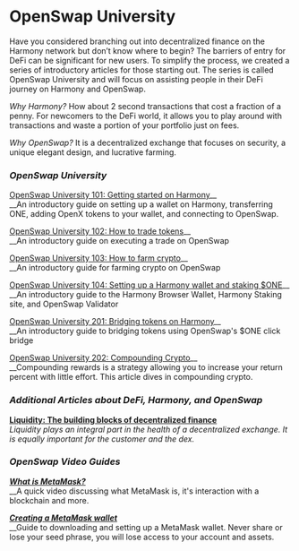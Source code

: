 # OpenSwap University

Have you considered branching out into decentralized finance on the Harmony network but don’t know where to begin? The barriers of entry for DeFi can be significant for new users. To simplify the process, we created a series of introductory articles for those starting out. The series is called OpenSwap University and will focus on assisting people in their DeFi journey on Harmony and OpenSwap.

_Why Harmony?_ How about 2 second transactions that cost a fraction of a penny. For newcomers to the DeFi world, it allows you to play around with transactions and waste a portion of your portfolio just on fees. &#x20;

_Why OpenSwap?_ It is a decentralized exchange that focuses on security, a unique elegant design, and lucrative farming.

### _OpenSwap University_

[OpenSwap University 101: Getting started on Harmony](https://openswap-harmony.medium.com/openswap-101-getting-started-on-harmony-6f8e157a5306?source=your\_stories\_page----------------------------------------)__\
__An introductory guide on setting up a wallet on Harmony, transferring ONE, adding OpenX tokens to your wallet, and connecting to OpenSwap.

[OpenSwap University 102: How to trade tokens](https://openswap-harmony.medium.com/openswap-102-how-to-trade-tokens-2a46423ddbb7?source=your\_stories\_page----------------------------------------)__\
__An introductory guide on executing a trade on OpenSwap

[OpenSwap University 103: How to farm crypto](https://openswap-harmony.medium.com/openswap-103-how-to-farm-crypto-9fe4d1b131e?source=your\_stories\_page----------------------------------------)__\
__An introductory guide for farming crypto on OpenSwap

[OpenSwap University 104: Setting up a Harmony wallet and staking $ONE](https://openswap-harmony.medium.com/openswap-104-setting-up-a-harmony-wallet-and-staking-one-ee7fa96e3aae?source=your\_stories\_page----------------------------------------)__\
__An introductory guide to the Harmony Browser Wallet, Harmony Staking site, and OpenSwap Validator

[OpenSwap University 201: Bridging tokens on Harmony](https://openswap-harmony.medium.com/openswap-university-201-bridging-tokens-on-harmony-14e9dd1073cf?source=your\_stories\_page----------------------------------------)__\
__An introductory guide to bridging tokens using OpenSwap's $ONE click bridge

[OpenSwap University 202: Compounding Crypto](https://openswap-harmony.medium.com/compounding-crypto-bec4d413e99c)__\
__Compounding rewards is a strategy allowing you to increase your return percent with little effort. This article dives in compounding crypto.

### _Additional Articles about DeFi, Harmony, and OpenSwap_

__[Liquidity: The building blocks of decentralized finance](https://openswap-harmony.medium.com/liquidity-the-building-blocks-of-decentralized-finance-5609b6aa45b9?source=your\_stories\_page-------------------------------------)__\
_Liquidity plays an integral part in the health of a decentralized exchange. It is equally important for the customer and the dex._

### _OpenSwap Video Guides_

__[_What is MetaMask?_](https://youtu.be/CUuyu9lej38)__\
__A quick video discussing what MetaMask is, it's interaction with a blockchain and more.

__[_Creating a MetaMask wallet_](https://www.youtube.com/watch?v=z71\_kH1U85c)__\
__Guide to downloading and setting up a MetaMask wallet. Never share or lose your seed phrase, you will lose access to your account and assets.
